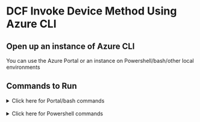 # DCF Invoke Device Method Using Azure CLI

## Open up an instance of Azure CLI 
You can use the Azure Portal or an instance on Powershell/bash/other local environments

## Commands to Run 

<details>
<summary>Click here for Portal/bash commands</summary>
<br>

Query for existing interfaces on the device 
```
az iot hub invoke-device-method -n [name-of-iothub] -d [name-of-device] --mn "ipc_query.1.query" --mp "{}"

// expected outcome
{
  "payload": {
    "continuation_token": 655615,
    "result": [
      "ipc_query.1",
      "dm.1"
    ]
  },
  "status": 200
}

```


Install sprinker interface
```
az iot hub invoke-device-method -n [name-of-iothub] -d [name-of-device] --mn "dm.1.install" --mp "{\"package_name\":\"sprinkler_v1i1\"}" 

// expected outcome
{
  "payload": {},
  "status": 200
}
```

Turn on the sprinker, which will be modeled by turning on a LED on the STM Board
```
az iot hub invoke-device-method -n [name-of-iothub] -d [name-of-device] --mn "sprinkler.1.water_now" --mp "{}" 

// expected outcome
{
  "payload": {},
  "status": 200
}
```

Turn off the sprinker, which will be modeled by turning off a LED on the STM Board
```
az iot hub invoke-device-method -n [name-of-iothub] -d [name-of-device] --mn "sprinkler.1.stop" --mp "{}" 

// expected outcome
{
  "payload": {},
  "status": 200
}
```

Install the cipher package, you can query it using the IPC query command from earlier to see that it has been installed
```
az iot hub invoke-device-method -n [name-of-iothub] -d [name-of-device] --mn "dm.1.install" --mp "{\"package_name\":\"cipher_v1i1\"}" 

// expected outcome: Azure CLI
{
  "payload": {},
  "status": 200
}

// expected outcome: serial terminal output
Receive direct method: dm.1.install
	Payload: {"package_name":"cipher_v1i1"}
Create producer for cipher v1i1...
Interface cipher 1 published with success
```

We are now sendind a message to the device and using the newly installed cipher to encrypt the message "Welcome to Azure IoT!". The response will be the encrypted result of the message.
```
az iot hub invoke-device-method -n [name-of-iothub] -d [name-of-device] --mn "cipher.1.encrypt" --mp "{\"context\":0, \"src\":\"Welcome to Azure IoT\!\"}" 

// expected outcome
{
  "payload": {
    "dest": "0ZldfV1pbUhhNXhJyTkBEUhhwX2VcbRM="
  },
  "status": 200
}
```

We are now sending the result of the encrypted message back to the device to decrypt, and we should get our original message back.
```
az iot hub invoke-device-method -n [name-of-iothub] -d [name-of-device] --mn "cipher.1.decrypt" --mp "{\"src\":\"0ZldfV1pbUhhNXhJyTkBEUhhwX2Uh\"}" 

// expected outcome
{
  "payload": {
    "dest": "Welcome to Azure IoT!"
  },
  "status": 200
}
```

You can query the IPC to see which interfaces have been installed, which include the sprinkler from earlier and the cipher
```
az iot hub invoke-device-method -n [name-of-iothub] -d [name-of-device] --mn "ipc_query.1.query" --mp "{}" 

// expected outcome
{
  "payload": {
    "continuation_token": 655615,
    "result": [
      "ipc_query.1",
      "dm.1",
      "sprinkler.1",
      "cipher.1"
    ]
  },
  "status": 200
}
```

Now you can try and use a new context of the cipher interface, which would then call a different cryptography algorithm that the cipher has. However, the new context has not been installed yet.

```
az iot hub invoke-device-method -n [name-of-iothub] -d [name-of-device] --mn "cipher.1.encrypt" --mp "{\"context\":1, \"src\":\"Welcome to Azure IoT\!\"}" 

// expected outcome
{
  "payload": {
    "description": "AZ_ERROR_ITEM_NOT_FOUND"
  },
  "status": 404
}
```

Now the original version 1 of the cipher can be uninstalled. An example of a real life scenario would be when a device developer discovers a bug and would need to be patched with version 2, and version 1 can be uninstalled.
```
az iot hub invoke-device-method -n [name-of-iothub] -d [name-of-device] --mn "dm.1.uninstall" --mp "{\"package_name\":\"cipher_v1i1\"}" 

// expected outcome: Azure CLI
{
  "payload": {},
  "status": 200
}

// expected outcome: serial output

Receive direct method: dm.1.uninstall
	Payload: {"package_name":"cipher_v1i1"}
Destroy producer for cipher 1.
```

You can query the IPC again and see if the package has been uninstalled

```
az iot hub invoke-device-method -n [name-of-iothub] -d [name-of-device] --mn "ipc_query.1.query" --mp "{}" 

// expected outcome : Azure CLI
{
  "payload": {
    "continuation_token": 655615,
    "result": [
      "ipc_query.1",
      "dm.1"
    ]
  },
  "status": 200
}
```

Now we can install the new version of cipher with new capabilities.
```
az iot hub invoke-device-method -n [name-of-iothub] -d [name-of-device] --mn "dm.1.install" --mp "{\"package_name\":\"cipher_v2i1\"}" 

// expect outcome: Azure CLI
{
  "payload": {},
  "status": 200
}

// expected outcome: serial terminal

Receive direct method: dm.1.install
	Payload: {"package_name":"cipher_v2i1"}
Create producer for cipher v2i1...
Interface cipher 1 published with success
```

Query IPC again to see the new version being installed
```
az iot hub invoke-device-method -n [name-of-iothub] -d [name-of-device] --mn "ipc_query.1.query" --mp "{}" 

// expected outcome
{
  "payload": {
    "continuation_token": 655615,
    "result": [
      "ipc_query.1",
      "dm.1",
      "cipher.1"
    ]
  },
  "status": 200
}
```

The same functionality from version 1 still exist, and you can see that the outcome of encrypting the same string "Welcome to Azure IoT!" will do the same output of encryption.
```
az iot hub invoke-device-method -n [name-of-iothub] -d [name-of-device] --mn "cipher.1.encrypt" --mp "{\"context\":0, \"src\":\"Welcome to Azure IoT\!\"}" 

// expected outcome
{
  "payload": {
    "dest": "0ZldfV1pbUhhNXhJyTkBEUhhwX2VcbRM="
  },
  "status": 200
}
```

Now you can use the new context which would use a new alogrithm of the same string message. 
```
az iot hub invoke-device-method -n [name-of-iothub] -d [name-of-device] --mn "cipher.1.encrypt" --mp "{\"context\":1, \"src\":\"Welcome to Azure IoT\!\"}" 

// expected outcome: Azure CLI
{
  "payload": {
    "dest": "1P1xYWwQLAQ1ZCVMlAR8UDV0lXRBcNBg="
  },
  "status": 200
}

// expected outcome: serial output
Receive direct method: cipher.1.encrypt
	Payload: {"context":1,"src":"Welcome to Azure IoT\\!"}
```

You can now try the decryption method of this new encrypted message. 
```
az iot hub invoke-device-method -n [name-of-iothub] -d [name-of-device] --mn "cipher.1.decrypt" --mp "{\"src\":\"1P1xYWwQLAQ1ZCVMlAR8UDV0lXRAh\"}"

// expected outcome: Azure CLI
{
  "payload": {
    "dest": "Welcome to Azure IoT!"
  },
  "status": 200
}
// expected outcome: serial output
Receive direct method: cipher.1.decrypt
	Payload: {"src":"1P1xYWwQLAQ1ZCVMlAR8UDV0lXRAh"}
```

</details>
<br>

<details>
<summary>Click here for Powershell commands</summary>
<br>

The commands are different for Powershell because you have to use ` to escape any " double quotes

<br>

Query for existing interfaces on the device 
```
az iot hub invoke-device-method -n [name-of-iothub] -d [name-of-device] --mn "ipc_query.1.query" --mp "{}"

// expected outcome
{
  "payload": {
    "continuation_token": 655615,
    "result": [
      "ipc_query.1",
      "dm.1"
    ]
  },
  "status": 200
}

```


Install sprinker interface
```
az iot hub invoke-device-method -n [name-of-iothub] -d [name-of-device] --mn "dm.1.install" --mp "{\`"package_name\`":\`"sprinkler_v1i1\`"}"  

// expected outcome
{
  "payload": {},
  "status": 200
}
```

Turn on the sprinker, which will be modeled by turning on a LED on the STM Board
```
az iot hub invoke-device-method -n [name-of-iothub] -d [name-of-device] --mn "sprinkler.1.water_now" --mp "{}" 

// expected outcome
{
  "payload": {},
  "status": 200
}
```

Turn off the sprinker, which will be modeled by turning off a LED on the STM Board
```
az iot hub invoke-device-method -n [name-of-iothub] -d [name-of-device] --mn "sprinkler.1.stop" --mp "{}" 

// expected outcome
{
  "payload": {},
  "status": 200
}
```

Install the cipher package, you can query it using the IPC query command from earlier to see that it has been installed
```
az iot hub invoke-device-method -n [name-of-iothub] -d [name-of-device] --mn "dm.1.install" --mp "{\`"package_name\`":\`"cipher_v1i1\`"}" 

// expected outcome: Azure CLI
{
  "payload": {},
  "status": 200
}

// expected outcome: serial terminal output
Receive direct method: dm.1.install
	Payload: {"package_name":"cipher_v1i1"}
Create producer for cipher v1i1...
Interface cipher 1 published with success
```

We are now sendind a message to the device and using the newly installed cipher to encrypt the message "Welcome to Azure IoT!". The response will be the encrypted result of the message.
```
az iot hub invoke-device-method -n [name-of-iothub] -d [name-of-device] --mn "cipher.1.encrypt" --mp "{\`"context\`":0, \`"src\`":\`"Welcome to Azure IoT\!\`"}" 

// expected outcome
{
  "payload": {
    "dest": "0ZldfV1pbUhhNXhJyTkBEUhhwX2VcbRM="
  },
  "status": 200
}
```

We are now sending the result of the encrypted message back to the device to decrypt, and we should get our original message back.
```
az iot hub invoke-device-method -n [name-of-iothub] -d [name-of-device] --mn "cipher.1.decrypt" --mp "{\`"src\`":\`"0ZldfV1pbUhhNXhJyTkBEUhhwX2Uh\`"}" 

// expected outcome
{
  "payload": {
    "dest": "Welcome to Azure IoT!"
  },
  "status": 200
}
```

You can query the IPC to see which interfaces have been installed, which include the sprinkler from earlier and the cipher
```
az iot hub invoke-device-method -n [name-of-iothub] -d [name-of-device] --mn "ipc_query.1.query" --mp "{}" 

// expected outcome
{
  "payload": {
    "continuation_token": 655615,
    "result": [
      "ipc_query.1",
      "dm.1",
      "sprinkler.1",
      "cipher.1"
    ]
  },
  "status": 200
}
```

Now you can try and use a new context of the cipher interface, which would then call a different cryptography algorithm that the cipher has. However, the new context has not been installed yet.

```
az iot hub invoke-device-method -n [name-of-iothub] -d [name-of-device] --mn "cipher.1.encrypt" --mp "{\`"context\`":1, \`"src\`":\`"Welcome to Azure IoT!\`"}" 

// expected outcome
{
  "payload": {
    "description": "AZ_ERROR_ITEM_NOT_FOUND"
  },
  "status": 404
}
```

Now the original version 1 of the cipher can be uninstalled. An example of a real life scenario would be when a device developer discovers a bug and would need to be patched with version 2, and version 1 can be uninstalled.
```
az iot hub invoke-device-method -n [name-of-iothub] -d [name-of-device] --mn "dm.1.uninstall" --mp "{\`"package_name\`":\`"cipher_v1i1\`"}" 

// expected outcome: Azure CLI
{
  "payload": {},
  "status": 200
}

// expected outcome: serial output

Receive direct method: dm.1.uninstall
	Payload: {"package_name":"cipher_v1i1"}
Destroy producer for cipher 1.
```

You can query the IPC again and see if the package has been uninstalled

```
az iot hub invoke-device-method -n [name-of-iothub] -d [name-of-device] --mn "ipc_query.1.query" --mp "{}" 

// expected outcome : Azure CLI
{
  "payload": {
    "continuation_token": 655615,
    "result": [
      "ipc_query.1",
      "dm.1"
    ]
  },
  "status": 200
}
```

Now we can install the new version of cipher with new capabilities.
```
az iot hub invoke-device-method -n [name-of-iothub] -d [name-of-device] --mn "dm.1.install" --mp "{\`"package_name\`":\`"cipher_v2i1\`"}" 

// expect outcome: Azure CLI
{
  "payload": {},
  "status": 200
}

// expected outcome: serial terminal

Receive direct method: dm.1.install
	Payload: {"package_name":"cipher_v2i1"}
Create producer for cipher v2i1...
Interface cipher 1 published with success
```

Query IPC again to see the new version being installed
```
az iot hub invoke-device-method -n [name-of-iothub] -d [name-of-device] --mn "ipc_query.1.query" --mp "{}" 

// expected outcome
{
  "payload": {
    "continuation_token": 655615,
    "result": [
      "ipc_query.1",
      "dm.1",
      "cipher.1"
    ]
  },
  "status": 200
}
```

The same functionality from version 1 still exist, and you can see that the outcome of encrypting the same string "Welcome to Azure IoT!" will do the same output of encryption.
```
az iot hub invoke-device-method -n [name-of-iothub] -d [name-of-device] --mn "cipher.1.encrypt" --mp "{\`"context\`":0, \`"src\`":\`"Welcome to Azure IoT!\`"}" 

// expected outcome
{
  "payload": {
    "dest": "0ZldfV1pbUhhNXhJyTkBEUhhwX2VcbRM="
  },
  "status": 200
}
```

Now you can use the new context which would use a new alogrithm of the same string message. 
```
az iot hub invoke-device-method -n [name-of-iothub] -d [name-of-device] --mn "cipher.1.encrypt" --mp "{\`"context\`":1, \`"src\`":\`"Welcome to Azure IoT!\`"}" 

// expected outcome: Azure CLI
{
  "payload": {
    "dest": "1P1xYWwQLAQ1ZCVMlAR8UDV0lXRBcNBg="
  },
  "status": 200
}

// expected outcome: serial output
Receive direct method: cipher.1.encrypt
	Payload: {"context":1,"src":"Welcome to Azure IoT\\!"}
```

You can now try the decryption method of this new encrypted message. 
```
az iot hub invoke-device-method -n [name-of-iothub] -d [name-of-device] --mn "cipher.1.decrypt" --mp "{\`"src\`":\`"1P1xYWwQLAQ1ZCVMlAR8UDV0lXRAh\`"}" 

// expected outcome: Azure CLI
{
  "payload": {
    "dest": "Welcome to Azure IoT!"
  },
  "status": 200
}
// expected outcome: serial output
Receive direct method: cipher.1.decrypt
	Payload: {"src":"1P1xYWwQLAQ1ZCVMlAR8UDV0lXRAh"}
```

</details>